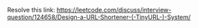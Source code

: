 Resolve this link: https://leetcode.com/discuss/interview-question/124658/Design-a-URL-Shortener-(-TinyURL-)-System/